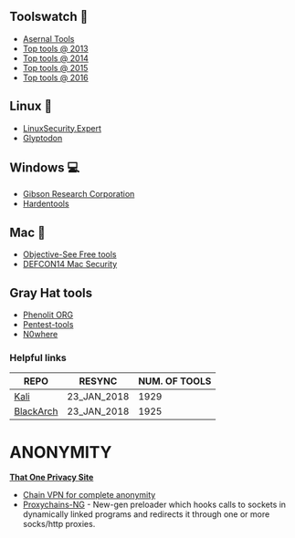  ## Toolswatch 🔧
 - [Asernal Tools](https://github.com/toolswatch/blackhat-arsenal-tools)
 - [Top tools @ 2013](http://www.toolswatch.org/2013/12/2013-top-security-tools-as-voted-by-toolswatch-org-readers/)
 - [Top tools @ 2014](http://www.toolswatch.org/2015/01/2014-top-security-tools-as-voted-by-toolswatch-org-readers/)
 - [Top tools @ 2015](http://www.toolswatch.org/2016/02/2015-top-security-tools-as-voted-by-toolswatch-org-readers/)
 - [Top tools @ 2016](http://www.toolswatch.org/2017/02/2016-top-security-tools-as-voted-by-toolswatch-org-readers/)
 
## Linux 🐚
 - [LinuxSecurity.Expert](https://linuxsecurity.expert/security-tools/top-100)
 - [Glyptodon](http://blog.sevagas.com/?-Glyptodon-) 
 
## Windows 💻
 - [Gibson Research Corporation](https://www.grc.com/freepopular.htm)
 - [Hardentools](https://github.com/securitywithoutborders/hardentools)
 
## Mac 🍎
- [Objective-See Free tools](https://objective-see.com/products.html) 
- [DEFCON14 Mac Security](https://www.defcon.org/images/defcon-14/dc-14-presentations/DC-14-Edge-Security.pdf) 

## Gray Hat tools
- [Phenolit ORG](http://www.phenoelit.org/fr/tools.html)
- [Pentest-tools](https://pentest-tools.com) 
- [N0where](https://n0where.net/best-cybersecurity-tools/)

### Helpful links
|                           REPO                         |    RESYNC         | NUM. OF TOOLS |  
|--------------------------------------------------------|-------------------|---------------|
| [Kali](https://en.kali.tools/all/?)                    |    23_JAN_2018    |     1929      |
| [BlackArch](https://blackarch.org/tools.html)          |    23_JAN_2018    |     1925      |


# ANONYMITY

**[That One Privacy Site](https://thatoneprivacysite.net/)**
+ [Chain VPN for complete anonymity](https://null-byte.wonderhowto.com/how-to/chain-vpns-for-complete-anonymity-0131368/)
+ [Proxychains-NG](https://github.com/rofl0r/proxychains-ng) - New-gen preloader which hooks calls to sockets in dynamically linked programs and redirects it through one or more socks/http proxies.
